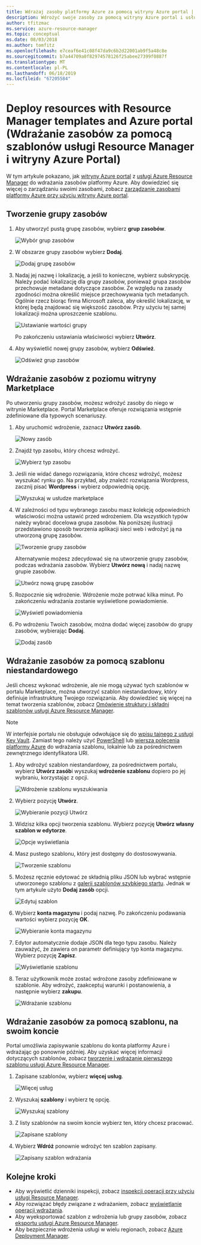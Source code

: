 ```yaml
---
title: Wdrażaj zasoby platformy Azure za pomocą witryny Azure portal | Dokumentacja firmy Microsoft
description: Wdrożyć swoje zasoby za pomocą witryny Azure portal i usługi Azure Resource Manager.
author: tfitzmac
ms.service: azure-resource-manager
ms.topic: conceptual
ms.date: 08/03/2018
ms.author: tomfitz
ms.openlocfilehash: e7ceaf6e41c08f47da9c6b2d22001ab9f5a48c8e
ms.sourcegitcommit: b7a44709a0f82974578126f25abee27399f0887f
ms.translationtype: MT
ms.contentlocale: pl-PL
ms.lasthandoff: 06/18/2019
ms.locfileid: "67205584"
---
```

# <a name="deploy-resources-with-resource-manager-templates-and-azure-portal"></a>Deploy resources with Resource Manager templates and Azure portal (Wdrażanie zasobów za pomocą szablonów usługi Resource Manager i witryny Azure Portal)

W tym artykule pokazano, jak [witryny Azure portal](https://portal.azure.com) z [usługi Azure Resource Manager](resource-group-overview.md) do wdrażania zasobów platformy Azure. Aby dowiedzieć się więcej o zarządzaniu swoimi zasobami, zobacz [zarządzanie zasobami platformy Azure przy użyciu witryny Azure portal](manage-resources-portal.md).

## <a name="create-resource-group"></a>Tworzenie grupy zasobów

1. Aby utworzyć pustą grupę zasobów, wybierz **grup zasobów**.

   ![Wybór grup zasobów](./media/resource-group-template-deploy-portal/select-resource-groups.png)

1. W obszarze grupy zasobów wybierz **Dodaj**.

   ![Dodaj grupę zasobów](./media/resource-group-template-deploy-portal/add-resource-group.png)

1. Nadaj jej nazwę i lokalizację, a jeśli to konieczne, wybierz subskrypcję. Należy podać lokalizację dla grupy zasobów, ponieważ grupa zasobów przechowuje metadane dotyczące zasobów. Ze względu na zasady zgodności można określić miejsce przechowywania tych metadanych. Ogólnie rzecz biorąc firma Microsoft zaleca, aby określić lokalizację, w której będą znajdować się większość zasobów. Przy użyciu tej samej lokalizacji można uproszczenie szablonu.

   ![Ustawianie wartości grupy](./media/resource-group-template-deploy-portal/set-group-properties.png)

   Po zakończeniu ustawiania właściwości wybierz **Utwórz**.

1. Aby wyświetlić nowej grupy zasobów, wybierz **Odśwież**.

   ![Odśwież grup zasobów](./media/resource-group-template-deploy-portal/refresh-resource-groups.png)

## <a name="deploy-resources-from-marketplace"></a>Wdrażanie zasobów z poziomu witryny Marketplace

Po utworzeniu grupy zasobów, możesz wdrożyć zasoby do niego w witrynie Marketplace. Portal Marketplace oferuje rozwiązania wstępnie zdefiniowane dla typowych scenariuszy.

1. Aby uruchomić wdrożenie, zaznacz **Utwórz zasób**.

   ![Nowy zasób](./media/resource-group-template-deploy-portal/new-resources.png)

1. Znajdź typ zasobu, który chcesz wdrożyć.

   ![Wybierz typ zasobu](./media/resource-group-template-deploy-portal/select-resource-type.png)

1. Jeśli nie widać danego rozwiązania, które chcesz wdrożyć, możesz wyszukać rynku go. Na przykład, aby znaleźć rozwiązania Wordpress, zacznij pisać **Wordpress** i wybierz odpowiednią opcję.

   ![Wyszukaj w usłudze marketplace](./media/resource-group-template-deploy-portal/search-resource.png)

1. W zależności od typu wybranego zasobu masz kolekcję odpowiednich właściwości można ustawić przed wdrożeniem. Dla wszystkich typów należy wybrać docelowa grupa zasobów. Na poniższej ilustracji przedstawiono sposób tworzenia aplikacji sieci web i wdrożyć ją na utworzoną grupę zasobów.

   ![Tworzenie grupy zasobów](./media/resource-group-template-deploy-portal/select-existing-group.png)

   Alternatywnie możesz zdecydować się na utworzenie grupy zasobów, podczas wdrażania zasobów. Wybierz **Utwórz nową** i nadaj nazwę grupie zasobów.

   ![Utwórz nową grupę zasobów](./media/resource-group-template-deploy-portal/select-new-group.png)

1. Rozpocznie się wdrożenie. Wdrożenie może potrwać kilka minut. Po zakończeniu wdrażania zostanie wyświetlone powiadomienie.

   ![Wyświetl powiadomienia](./media/resource-group-template-deploy-portal/view-notification.png)

1. Po wdrożeniu Twoich zasobów, można dodać więcej zasobów do grupy zasobów, wybierając **Dodaj**.

   ![Dodaj zasób](./media/resource-group-template-deploy-portal/add-resource.png)

## <a name="deploy-resources-from-custom-template"></a>Wdrażanie zasobów za pomocą szablonu niestandardowego

Jeśli chcesz wykonać wdrożenie, ale nie mogą używać tych szablonów w portalu Marketplace, można utworzyć szablon niestandardowy, który definiuje infrastrukturę Twojego rozwiązania. Aby dowiedzieć się więcej na temat tworzenia szablonów, zobacz [Omówienie struktury i składni szablonów usługi Azure Resource Manager](resource-group-authoring-templates.md).

> [!NOTE]
> W interfejsie portalu nie obsługuje odwołujące się do [wpisu tajnego z usługi Key Vault](resource-manager-keyvault-parameter.md). Zamiast tego należy użyć [PowerShell](resource-group-template-deploy.md) lub [wiersza polecenia platformy Azure](resource-group-template-deploy-cli.md) do wdrażania szablonu, lokalnie lub za pośrednictwem zewnętrznego identyfikatora URI.

1. Aby wdrożyć szablon niestandardowy, za pośrednictwem portalu, wybierz **Utwórz zasób**i wyszukaj **wdrożenie szablonu** dopiero po jej wybraniu, korzystając z opcji.

   ![Wdrożenie szablonu wyszukiwania](./media/resource-group-template-deploy-portal/search-template.png)

1. Wybierz pozycję **Utwórz**.

   ![Wybieranie pozycji Utwórz](./media/resource-group-template-deploy-portal/show-template-option.png)

1. Widzisz kilka opcji tworzenia szablonu. Wybierz pozycję **Utwórz własny szablon w edytorze**.

   ![Opcje wyświetlania](./media/resource-group-template-deploy-portal/see-options.png)

1. Masz pustego szablonu, który jest dostępny do dostosowywania.

   ![Tworzenie szablonu](./media/resource-group-template-deploy-portal/blank-template.png)

1. Możesz ręcznie edytować ze składnią pliku JSON lub wybrać wstępnie utworzonego szablonu z [galerii szablonów szybkiego startu](https://azure.microsoft.com/resources/templates/). Jednak w tym artykule użyto **Dodaj zasób** opcji.

   ![Edytuj szablon](./media/resource-group-template-deploy-portal/select-add-resource.png)

1. Wybierz **konta magazynu** i podaj nazwę. Po zakończeniu podawania wartości wybierz pozycję **OK**.

   ![Wybieranie konta magazynu](./media/resource-group-template-deploy-portal/add-storage-account.png)

1. Edytor automatycznie dodaje JSON dla tego typu zasobu. Należy zauważyć, że zawiera on parametr definiujący typ konta magazynu. Wybierz pozycję **Zapisz**.

   ![Wyświetlanie szablonu](./media/resource-group-template-deploy-portal/show-json.png)

1. Teraz użytkownik może zostać wdrożone zasoby zdefiniowane w szablonie. Aby wdrożyć, zaakceptuj warunki i postanowienia, a następnie wybierz **zakupu**.

   ![Wdrażanie szablonu](./media/resource-group-template-deploy-portal/provide-custom-template-values.png)

## <a name="deploy-resources-from-a-template-saved-to-your-account"></a>Wdrażanie zasobów za pomocą szablonu, na swoim koncie

Portal umożliwia zapisywanie szablonu do konta platformy Azure i wdrażając go ponownie później. Aby uzyskać więcej informacji dotyczących szablonów, zobacz [tworzenie i wdrażanie pierwszego szablonu usługi Azure Resource Manager](resource-manager-create-first-template.md).

1. Zapisane szablonów, wybierz **więcej usług**.

   ![Więcej usług](./media/resource-group-template-deploy-portal/more-services.png)

1. Wyszukaj **szablony** i wybierz tę opcję.

   ![Wyszukaj szablony](./media/resource-group-template-deploy-portal/find-templates.png)

1. Z listy szablonów na swoim koncie wybierz ten, który chcesz pracować.

   ![Zapisane szablony](./media/resource-group-template-deploy-portal/saved-templates.png)

1. Wybierz **Wdróż** ponownie wdrożyć ten szablon zapisany.

   ![Zapisany szablon wdrażania](./media/resource-group-template-deploy-portal/deploy-saved-template.png)

## <a name="next-steps"></a>Kolejne kroki

- Aby wyświetlić dzienniki inspekcji, zobacz [inspekcji operacji przy użyciu usługi Resource Manager](./resource-group-audit.md).
- Aby rozwiązać błędy związane z wdrażaniem, zobacz [wyświetlanie operacji wdrażania](./resource-manager-deployment-operations.md).
- Aby wyeksportować szablon z wdrożenia lub grupy zasobów, zobacz [eksportu usługi Azure Resource Manager](./manage-resource-groups-portal.md#export-resource-groups-to-templates).
- Aby bezpiecznie wdrożenia usługi w wielu regionach, zobacz [Azure Deployment Manager](./deployment-manager-overview.md).
